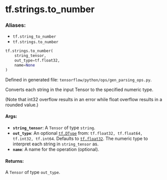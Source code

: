 <div itemscope itemtype="http://developers.google.com/ReferenceObject">
<meta itemprop="name" content="tf.strings.to_number" />
<meta itemprop="path" content="Stable" />
</div>

# tf.strings.to_number

### Aliases:

* `tf.string_to_number`
* `tf.strings.to_number`

``` python
tf.strings.to_number(
    string_tensor,
    out_type=tf.float32,
    name=None
)
```



Defined in generated file: `tensorflow/python/ops/gen_parsing_ops.py`.

Converts each string in the input Tensor to the specified numeric type.

(Note that int32 overflow results in an error while float overflow
results in a rounded value.)

#### Args:

* <b>`string_tensor`</b>: A `Tensor` of type `string`.
* <b>`out_type`</b>: An optional <a href="../../tf/dtypes/DType.md"><code>tf.DType</code></a> from: `tf.float32, tf.float64, tf.int32, tf.int64`. Defaults to <a href="../../tf.md#float32"><code>tf.float32</code></a>.
    The numeric type to interpret each string in `string_tensor` as.
* <b>`name`</b>: A name for the operation (optional).


#### Returns:

A `Tensor` of type `out_type`.